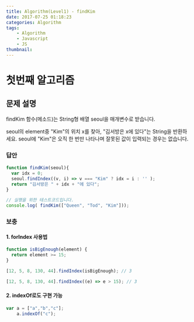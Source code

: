 ```yaml
---
title: Algorithm(Level1) - findKim
date: 2017-07-25 01:18:23
categories: Algorithm
tags:
    - Algorithm
    - Javascript
    - JS
thumbnail:
---
```

# 첫번째 알고리즘

## 문제 설명

findKim 함수(메소드)는 String형 배열 seoul을 매개변수로 받습니다.

seoul의 element중 "Kim"의 위치 x를 찾아, "김서방은 x에 있다"는 String을 반환하세요.
seoul에 "Kim"은 오직 한 번만 나타나며 잘못된 값이 입력되는 경우는 없습니다.

### 답안

``` js
function findKim(seoul){
  var idx = 0;
  seoul.findIndex((v, i) => v === "Kim" ? idx = i : '' );
  return "김서방은 " + idx + "에 있다";
}

// 실행을 위한 테스트코드입니다.
console.log( findKim(["Queen", "Tod", "Kim"]));
```

### 보충

#### 1. forIndex 사용법

``` js
function isBigEnough(element) {
  return element >= 15;
}

[12, 5, 8, 130, 44].findIndex(isBigEnough); // 3

[12, 5, 8, 130, 44].findIndex((e) => e > 15); // 3
```

#### 2. indexOf로도 구현 가능

``` js
var a = ["a","b","c"];
    a.indexOf("c");
```
